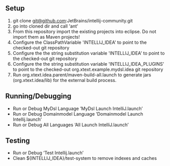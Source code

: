 
Setup
-----

1. git clone git@github.com:JetBrains/intellij-community.git
2. go into cloned dir and call 'ant'
3. From this repository import the existing projects into eclipse. Do not import them as Maven projects!
4. Configure the ClassPathVariable 'INTELLIJ_IDEA' to point to the checked-out git repository
5. Configure the the string substitution variable 'INTELLIJ_IDEA' to point to the checked-out git repository
6. Configure the the string substitution variable 'INTELLIJ_IDEA_PLUGINS’ to point to the checked-out org.xtext.example.mydsl.idea git repository
7. Run org.xtext.idea.parent/maven-build-all.launch to generate jars (org.xtext.idea/lib) for the external build process.

Running/Debugging
-----

* Run or Debug MyDsl Language ’MyDsl Launch IntelliJ.launch’
* Run or Debug Domainmodel Language ’Domainmodel Launch Intellij.launch’
* Run or Debug All Languages ‘All Launch IntelliJ.launch’

Testing
-----

* Run or Debug ‘Test Intellij.launch’
* Clean ${INTELLIJ_IDEA}/test-system to remove indexes and caches

